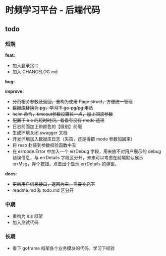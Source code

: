 # 时频学习平台 - 后端代码

## todo

### 短期

**feat:**

+ 加入登录接口
+ 加入 CHANGELOG.md

**bug:**

**improve:**

+ ~~分页相关参数及返回，重构为使用 Page struct，方便统一管理~~
+ ~~数据库替换为 pg，学习下 go-pg/pg 用法~~
+ ~~helm 命令，timeout参数设置长一点，加上回滚参数~~
+ ~~配置下 iris 的超时时间，看看有没有 mode 选项~~
+ 日志前面加上带颜色的【级别】前缀
+ 生成环境关闭 swagger 文档
+ 开发环境加入数据库日志（失策，还是得把 mode 参数加回来）
+ 将 resp 封装到参数校验函数中去
+ 在 errcode.Error 中加入一个 errDebug 字段，用来放不对用户展示的 debug 错误信息，与 errDetails 字段区分开，未来可以考虑在前端默认展示 errMsg，弄个按钮，点击出个显示 errDetails 的弹窗。

**docs:**

+ ~~更新用户信息接口，返回为空，需要补充下~~
+ readme.md 和 todo.md 区分开

### 中期

+ 重构为 iris 框架
+ 加入测试代码

### 长期

+ 看下 goframe 框架各个业务模块的代码，学习下经验
